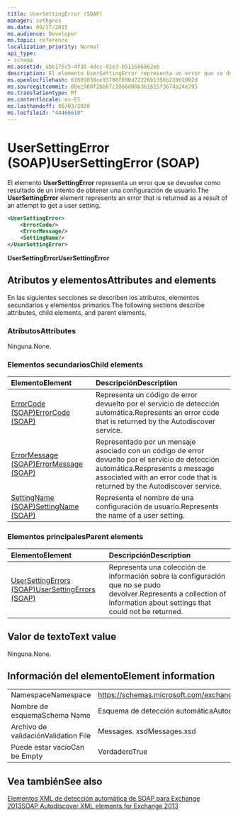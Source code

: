 ```yaml
---
title: UserSettingError (SOAP)
manager: sethgros
ms.date: 09/17/2015
ms.audience: Developer
ms.topic: reference
localization_priority: Normal
api_type:
- schema
ms.assetid: abb175c5-4f38-4dcc-81e3-b511686862eb
description: El elemento UserSettingError representa un error que se devuelve como resultado de un intento de obtener una configuración de usuario.
ms.openlocfilehash: 61603038ce93780f690d72226b1356b239d2002d
ms.sourcegitcommit: 88ec988f2bb67c1866d06b361615f3674a24e795
ms.translationtype: MT
ms.contentlocale: es-ES
ms.lasthandoff: 06/03/2020
ms.locfileid: "44468610"
---
```

# <a name="usersettingerror-soap"></a><span data-ttu-id="a7457-103">UserSettingError (SOAP)</span><span class="sxs-lookup"><span data-stu-id="a7457-103">UserSettingError (SOAP)</span></span>

<span data-ttu-id="a7457-104">El elemento **UserSettingError** representa un error que se devuelve como resultado de un intento de obtener una configuración de usuario.</span><span class="sxs-lookup"><span data-stu-id="a7457-104">The **UserSettingError** element represents an error that is returned as a result of an attempt to get a user setting.</span></span> 
  
```XML
<UserSettingError>
    <ErrorCode/>
    <ErrorMessage/>
    <SettingName/>
</UserSettingError>
```

 <span data-ttu-id="a7457-105">**UserSettingError**</span><span class="sxs-lookup"><span data-stu-id="a7457-105">**UserSettingError**</span></span>
## <a name="attributes-and-elements"></a><span data-ttu-id="a7457-106">Atributos y elementos</span><span class="sxs-lookup"><span data-stu-id="a7457-106">Attributes and elements</span></span>

<span data-ttu-id="a7457-107">En las siguientes secciones se describen los atributos, elementos secundarios y elementos primarios.</span><span class="sxs-lookup"><span data-stu-id="a7457-107">The following sections describe attributes, child elements, and parent elements.</span></span>
  
### <a name="attributes"></a><span data-ttu-id="a7457-108">Atributos</span><span class="sxs-lookup"><span data-stu-id="a7457-108">Attributes</span></span>

<span data-ttu-id="a7457-109">Ninguna.</span><span class="sxs-lookup"><span data-stu-id="a7457-109">None.</span></span>
  
### <a name="child-elements"></a><span data-ttu-id="a7457-110">Elementos secundarios</span><span class="sxs-lookup"><span data-stu-id="a7457-110">Child elements</span></span>

|<span data-ttu-id="a7457-111">**Elemento**</span><span class="sxs-lookup"><span data-stu-id="a7457-111">**Element**</span></span>|<span data-ttu-id="a7457-112">**Descripción**</span><span class="sxs-lookup"><span data-stu-id="a7457-112">**Description**</span></span>|
|:-----|:-----|
|[<span data-ttu-id="a7457-113">ErrorCode (SOAP)</span><span class="sxs-lookup"><span data-stu-id="a7457-113">ErrorCode (SOAP)</span></span>](errorcode-soap.md) <br/> |<span data-ttu-id="a7457-114">Representa un código de error devuelto por el servicio de detección automática.</span><span class="sxs-lookup"><span data-stu-id="a7457-114">Represents an error code that is returned by the Autodiscover service.</span></span>  <br/> |
|[<span data-ttu-id="a7457-115">ErrorMessage (SOAP)</span><span class="sxs-lookup"><span data-stu-id="a7457-115">ErrorMessage (SOAP)</span></span>](errormessage-soap.md) <br/> |<span data-ttu-id="a7457-116">Representado por un mensaje asociado con un código de error devuelto por el servicio de detección automática.</span><span class="sxs-lookup"><span data-stu-id="a7457-116">Respresents a message associated with an error code that is returned by the Autodiscover service.</span></span>  <br/> |
|[<span data-ttu-id="a7457-117">SettingName (SOAP)</span><span class="sxs-lookup"><span data-stu-id="a7457-117">SettingName (SOAP)</span></span>](settingname-soap.md) <br/> |<span data-ttu-id="a7457-118">Representa el nombre de una configuración de usuario.</span><span class="sxs-lookup"><span data-stu-id="a7457-118">Represents the name of a user setting.</span></span>  <br/> |
   
### <a name="parent-elements"></a><span data-ttu-id="a7457-119">Elementos principales</span><span class="sxs-lookup"><span data-stu-id="a7457-119">Parent elements</span></span>

|<span data-ttu-id="a7457-120">**Elemento**</span><span class="sxs-lookup"><span data-stu-id="a7457-120">**Element**</span></span>|<span data-ttu-id="a7457-121">**Descripción**</span><span class="sxs-lookup"><span data-stu-id="a7457-121">**Description**</span></span>|
|:-----|:-----|
|[<span data-ttu-id="a7457-122">UserSettingErrors (SOAP)</span><span class="sxs-lookup"><span data-stu-id="a7457-122">UserSettingErrors (SOAP)</span></span>](usersettingerrors-soap.md) <br/> |<span data-ttu-id="a7457-123">Representa una colección de información sobre la configuración que no se pudo devolver.</span><span class="sxs-lookup"><span data-stu-id="a7457-123">Represents a collection of information about settings that could not be returned.</span></span>  <br/> |
   
## <a name="text-value"></a><span data-ttu-id="a7457-124">Valor de texto</span><span class="sxs-lookup"><span data-stu-id="a7457-124">Text value</span></span>

<span data-ttu-id="a7457-125">Ninguna.</span><span class="sxs-lookup"><span data-stu-id="a7457-125">None.</span></span>
  
## <a name="element-information"></a><span data-ttu-id="a7457-126">Información del elemento</span><span class="sxs-lookup"><span data-stu-id="a7457-126">Element information</span></span>

|||
|:-----|:-----|
|<span data-ttu-id="a7457-127">Namespace</span><span class="sxs-lookup"><span data-stu-id="a7457-127">Namespace</span></span>  <br/> |https://schemas.microsoft.com/exchange/2010/Autodiscover  <br/> |
|<span data-ttu-id="a7457-128">Nombre de esquema</span><span class="sxs-lookup"><span data-stu-id="a7457-128">Schema Name</span></span>  <br/> |<span data-ttu-id="a7457-129">Esquema de detección automática</span><span class="sxs-lookup"><span data-stu-id="a7457-129">Autodiscover schema</span></span>  <br/> |
|<span data-ttu-id="a7457-130">Archivo de validación</span><span class="sxs-lookup"><span data-stu-id="a7457-130">Validation File</span></span>  <br/> |<span data-ttu-id="a7457-131">Messages. xsd</span><span class="sxs-lookup"><span data-stu-id="a7457-131">Messages.xsd</span></span>  <br/> |
|<span data-ttu-id="a7457-132">Puede estar vacío</span><span class="sxs-lookup"><span data-stu-id="a7457-132">Can be Empty</span></span>  <br/> |<span data-ttu-id="a7457-133">Verdadero</span><span class="sxs-lookup"><span data-stu-id="a7457-133">True</span></span>  <br/> |
   
## <a name="see-also"></a><span data-ttu-id="a7457-134">Vea también</span><span class="sxs-lookup"><span data-stu-id="a7457-134">See also</span></span>



[<span data-ttu-id="a7457-135">Elementos XML de detección automática de SOAP para Exchange 2013</span><span class="sxs-lookup"><span data-stu-id="a7457-135">SOAP Autodiscover XML elements for Exchange 2013</span></span>](soap-autodiscover-xml-elements-for-exchange-2013.md)

